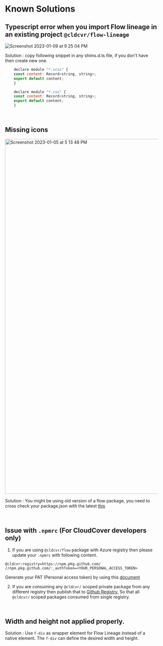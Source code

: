 # Known Solutions

## Typescript error when you import Flow lineage in an existing project `@cldcvr/flow-lineage`

![Screenshot 2023-01-09 at 9 25 04 PM](https://user-images.githubusercontent.com/67629551/211354086-3c10adb4-cd67-4cf5-8c69-cd79ac5fa095.png)

Solution : copy following snippet in any shims.d.ts file, if you don't have then create new one.

```javascript
	declare module "*.scss" {
	const content: Record<string, string>;
	export default content;
	}

	declare module "*.css" {
	const content: Record<string, string>;
	export default content;
	}
```

<br>

## Missing icons

<img width="1170" alt="Screenshot 2023-01-05 at 5 13 48 PM" src="https://user-images.githubusercontent.com/67629551/211354190-54d9b575-a106-44c0-b80d-74f4f9d2a874.png">

Solution : You might be using old version of a flow package, you need to cross check your package.json with the latest [this](https://www.npmjs.com/search?q=%40cldcvr%2Fflow)

<br>

## Issue with `.npmrc` (For CloudCover developers only)

1. If you are using `@cldcvr/flow` package with Azure registry then please update your `.npmrc` with following content.

```
@cldcvr:registry=https://npm.pkg.github.com/
//npm.pkg.github.com/:_authToken=<YOUR_PERSONAL_ACCESS_TOKEN>
```

Generate your PAT (Personal access token) by using this [document](https://npm.pkg.github.com/)

2. If you are consuming any `@cldcvr/` scoped private package from any different registry then publish that to [Github Registry](https://npm.pkg.github.com/), So that all `@cldcvr/` scoped packages consumed from single registry.

<br>

## Width and height not applied properly.

Solution : Use `f-div` as wrapper element for Flow Lineage instead of a native element. The `f-div` can define the desired width and height.
